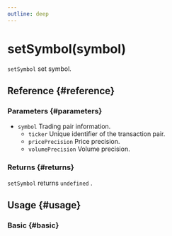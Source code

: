 ```yaml
---
outline: deep
---
```


# setSymbol(symbol)
`setSymbol` set symbol.

## Reference {#reference}
<!--@include: @/@views/api/references/instance/setSymbol.md-->

### Parameters {#parameters}
- `symbol` Trading pair information.
  - `ticker` Unique identifier of the transaction pair.
  - `pricePrecision` Price precision.
  - `volumePrecision` Volume precision.

### Returns {#returns}
`setSymbol` returns `undefined` .


## Usage {#usage}
<script setup>
import SetSymbol from '../../@views/api/samples/setSymbol/index.vue'
</script>

### Basic {#basic}
<SetSymbol/>